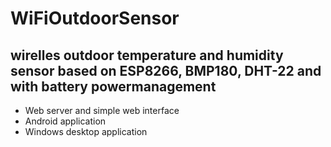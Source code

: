 # WiFiOutdoorSensor 
## wirelles outdoor temperature and humidity sensor based on ESP8266, BMP180, DHT-22 and with battery powermanagement


- Web server and simple web interface
- Android application
- Windows desktop application
